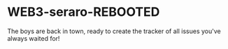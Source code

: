 # WEB3-seraro-REBOOTED
The boys are back in town, ready to create the tracker of all issues you've always waited for!
